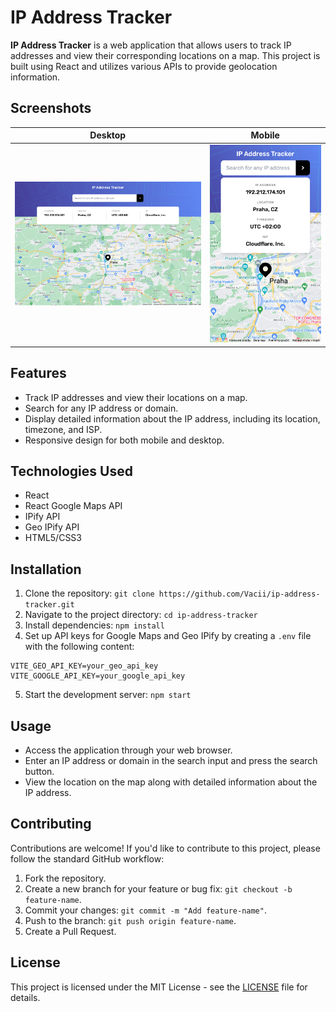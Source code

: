 # IP Address Tracker

**IP Address Tracker** is a web application that allows users to track IP addresses and view their corresponding locations on a map. This project is built using React and utilizes various APIs to provide geolocation information.

## Screenshots

|                       Desktop                       |                       Mobile                       |
| :-------------------------------------------------: | :------------------------------------------------: |
| ![Screenshot 1](screenshots/ip-tracker-desktop.png) | ![Screenshot 2](screenshots/ip-tracker-mobile.png) |

## Features

- Track IP addresses and view their locations on a map.
- Search for any IP address or domain.
- Display detailed information about the IP address, including its location, timezone, and ISP.
- Responsive design for both mobile and desktop.

## Technologies Used

- React
- React Google Maps API
- IPify API
- Geo IPify API
- HTML5/CSS3

## Installation

1. Clone the repository: `git clone https://github.com/Vacii/ip-address-tracker.git`
2. Navigate to the project directory: `cd ip-address-tracker`
3. Install dependencies: `npm install`
4. Set up API keys for Google Maps and Geo IPify by creating a `.env` file with the following content:

```
VITE_GEO_API_KEY=your_geo_api_key
VITE_GOOGLE_API_KEY=your_google_api_key
```

5. Start the development server: `npm start`

## Usage

- Access the application through your web browser.
- Enter an IP address or domain in the search input and press the search button.
- View the location on the map along with detailed information about the IP address.

## Contributing

Contributions are welcome! If you'd like to contribute to this project, please follow the standard GitHub workflow:

1. Fork the repository.
2. Create a new branch for your feature or bug fix: `git checkout -b feature-name`.
3. Commit your changes: `git commit -m "Add feature-name"`.
4. Push to the branch: `git push origin feature-name`.
5. Create a Pull Request.

## License

This project is licensed under the MIT License - see the [LICENSE](LICENSE) file for details.
